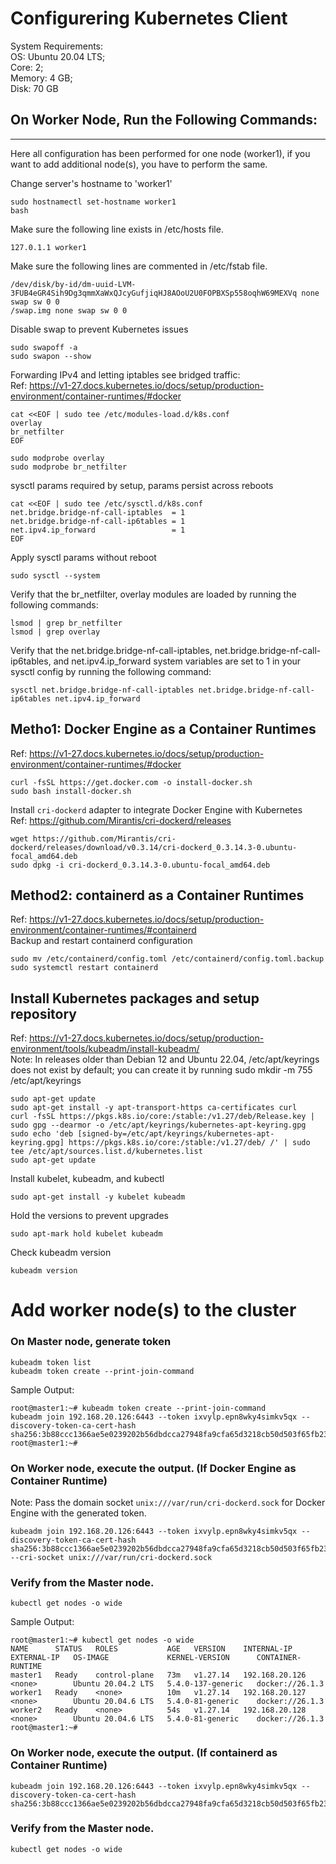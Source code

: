 # Configurering Kubernetes Client

System Requirements:  
OS: Ubuntu 20.04 LTS;  
Core: 2;  
Memory: 4 GB;  
Disk: 70 GB

On Worker Node, Run the Following Commands:
-------------------------------------------
-------------------------------------------
Here all configuration has been performed for one node (worker1), if you want to add additional node(s), you have to perform the same. 

Change server's hostname to 'worker1'
```
sudo hostnamectl set-hostname worker1
bash
```

Make sure the following line exists in /etc/hosts file.
```
127.0.1.1 worker1
```

Make sure the following lines are commented in /etc/fstab file.
```
/dev/disk/by-id/dm-uuid-LVM-3FUB4eGR4Sih9Dg3qmmXaWxQJcyGufjiqHJ8AOoU2U0FOPBXSp558oqhW69MEXVq none swap sw 0 0
/swap.img none swap sw 0 0
```

Disable swap to prevent Kubernetes issues
```
sudo swapoff -a
sudo swapon --show
```

Forwarding IPv4 and letting iptables see bridged traffic:  
Ref: https://v1-27.docs.kubernetes.io/docs/setup/production-environment/container-runtimes/#docker
```
cat <<EOF | sudo tee /etc/modules-load.d/k8s.conf
overlay
br_netfilter
EOF
```
```
sudo modprobe overlay
sudo modprobe br_netfilter
```
sysctl params required by setup, params persist across reboots
```
cat <<EOF | sudo tee /etc/sysctl.d/k8s.conf
net.bridge.bridge-nf-call-iptables  = 1
net.bridge.bridge-nf-call-ip6tables = 1
net.ipv4.ip_forward                 = 1
EOF
```
Apply sysctl params without reboot
```
sudo sysctl --system
```
Verify that the br_netfilter, overlay modules are loaded by running the following commands:
```
lsmod | grep br_netfilter
lsmod | grep overlay
```
Verify that the net.bridge.bridge-nf-call-iptables, net.bridge.bridge-nf-call-ip6tables, and net.ipv4.ip_forward system variables are set to 1 in your sysctl config by running the following command:
```
sysctl net.bridge.bridge-nf-call-iptables net.bridge.bridge-nf-call-ip6tables net.ipv4.ip_forward
```


Metho1: Docker Engine as a Container Runtimes
---------------------------------------
Ref: https://v1-27.docs.kubernetes.io/docs/setup/production-environment/container-runtimes/#docker
```
curl -fsSL https://get.docker.com -o install-docker.sh
sudo bash install-docker.sh
```
Install ```cri-dockerd``` adapter to integrate Docker Engine with Kubernetes  
Ref: https://github.com/Mirantis/cri-dockerd/releases
```
wget https://github.com/Mirantis/cri-dockerd/releases/download/v0.3.14/cri-dockerd_0.3.14.3-0.ubuntu-focal_amd64.deb
sudo dpkg -i cri-dockerd_0.3.14.3-0.ubuntu-focal_amd64.deb
```

Method2: containerd as a Container Runtimes
-------------------------------------------
Ref: https://v1-27.docs.kubernetes.io/docs/setup/production-environment/container-runtimes/#containerd  
Backup and restart containerd configuration
```
sudo mv /etc/containerd/config.toml /etc/containerd/config.toml.backup
sudo systemctl restart containerd
````




Install Kubernetes packages and setup repository
------------------------------------------------
Ref: https://v1-27.docs.kubernetes.io/docs/setup/production-environment/tools/kubeadm/install-kubeadm/  
Note: In releases older than Debian 12 and Ubuntu 22.04, /etc/apt/keyrings does not exist by default; you can create it by running sudo mkdir -m 755 /etc/apt/keyrings
```
sudo apt-get update
sudo apt-get install -y apt-transport-https ca-certificates curl
curl -fsSL https://pkgs.k8s.io/core:/stable:/v1.27/deb/Release.key | sudo gpg --dearmor -o /etc/apt/keyrings/kubernetes-apt-keyring.gpg
sudo echo 'deb [signed-by=/etc/apt/keyrings/kubernetes-apt-keyring.gpg] https://pkgs.k8s.io/core:/stable:/v1.27/deb/ /' | sudo tee /etc/apt/sources.list.d/kubernetes.list
sudo apt-get update
```

Install kubelet, kubeadm, and kubectl
```
sudo apt-get install -y kubelet kubeadm
```

Hold the versions to prevent upgrades
```
sudo apt-mark hold kubelet kubeadm
```

Check kubeadm version
```
kubeadm version
```


# Add worker node(s) to the cluster 
### On Master node, generate token
```
kubeadm token list
kubeadm token create --print-join-command
```
Sample Output: 
```
root@master1:~# kubeadm token create --print-join-command
kubeadm join 192.168.20.126:6443 --token ixvylp.epn8wky4simkv5qx --discovery-token-ca-cert-hash sha256:3b88ccc1366ae5e0239202b56dbdcca27948fa9cfa65d3218cb50d503f65fb23 
root@master1:~# 
```
### On Worker node, execute the output. (If Docker Engine as Container Runtime)
Note: Pass the domain socket ```unix:///var/run/cri-dockerd.sock``` for Docker Engine with the generated token. 
```
kubeadm join 192.168.20.126:6443 --token ixvylp.epn8wky4simkv5qx --discovery-token-ca-cert-hash sha256:3b88ccc1366ae5e0239202b56dbdcca27948fa9cfa65d3218cb50d503f65fb23 --cri-socket unix:///var/run/cri-dockerd.sock
```
### Verify from the Master node. 
```
kubectl get nodes -o wide
```
Sample Output: 
```
root@master1:~# kubectl get nodes -o wide
NAME      STATUS   ROLES           AGE   VERSION    INTERNAL-IP      EXTERNAL-IP   OS-IMAGE             KERNEL-VERSION      CONTAINER-RUNTIME
master1   Ready    control-plane   73m   v1.27.14   192.168.20.126   <none>        Ubuntu 20.04.2 LTS   5.4.0-137-generic   docker://26.1.3
worker1   Ready    <none>          10m   v1.27.14   192.168.20.127   <none>        Ubuntu 20.04.6 LTS   5.4.0-81-generic    docker://26.1.3
worker2   Ready    <none>          54s   v1.27.14   192.168.20.128   <none>        Ubuntu 20.04.6 LTS   5.4.0-81-generic    docker://26.1.3
root@master1:~#
```
### On Worker node, execute the output. (If containerd as Container Runtime)
```
kubeadm join 192.168.20.126:6443 --token ixvylp.epn8wky4simkv5qx --discovery-token-ca-cert-hash sha256:3b88ccc1366ae5e0239202b56dbdcca27948fa9cfa65d3218cb50d503f65fb23
```
### Verify from the Master node. 
```
kubectl get nodes -o wide
```


